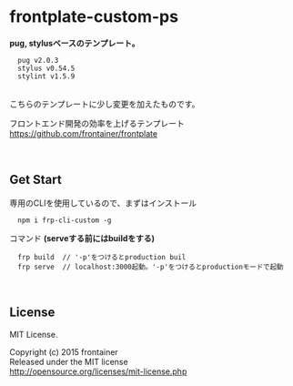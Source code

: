 # frontplate-custom-ps
**pug, stylusベースのテンプレート。**

      pug v2.0.3
      stylus v0.54.5
      stylint v1.5.9

<br>
こちらのテンプレートに少し変更を加えたものです。

フロントエンド開発の効率を上げるテンプレート<br>
https://github.com/frontainer/frontplate

<br>

## Get Start
専用のCLIを使用しているので、まずはインストール

      npm i frp-cli-custom -g

コマンド
**(serveする前にはbuildをする)**

      frp build  // '-p'をつけるとproduction buil
      frp serve  // localhost:3000起動。'-p'をつけるとproductionモードで起動

<br>

## License
MIT License.

Copyright (c) 2015 frontainer<br>
Released under the MIT license<br>
http://opensource.org/licenses/mit-license.php
